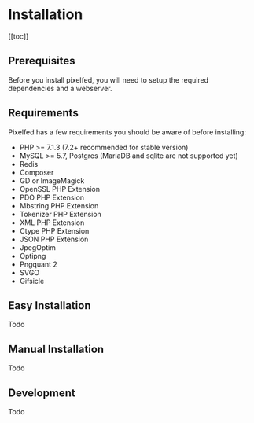 # Installation

[[toc]]

## Prerequisites

Before you install pixelfed, you will need to setup the required dependencies and a webserver.

## Requirements

Pixelfed has a few requirements you should be aware of before installing:

 - PHP >= 7.1.3 (7.2+ recommended for stable version)
 - MySQL >= 5.7, Postgres (MariaDB and sqlite are not supported yet)
 - Redis
 - Composer
 - GD or ImageMagick
 - OpenSSL PHP Extension
 - PDO PHP Extension
 - Mbstring PHP Extension
 - Tokenizer PHP Extension
 - XML PHP Extension
 - Ctype PHP Extension
 - JSON PHP Extension
 - JpegOptim
 - Optipng
 - Pngquant 2
 - SVGO
 - Gifsicle

## Easy Installation
Todo

## Manual Installation
Todo

## Development

Todo